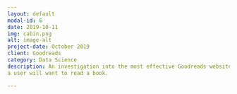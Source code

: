```yaml
---
layout: default
modal-id: 6
date: 2019-10-11
img: cabin.png
alt: image-alt
project-date: October 2019
client: Goodreads
category: Data Science
description: An investigation into the most effective Goodreads website interactions for predicting whether or not 
a user will want to read a book.  

---
```

